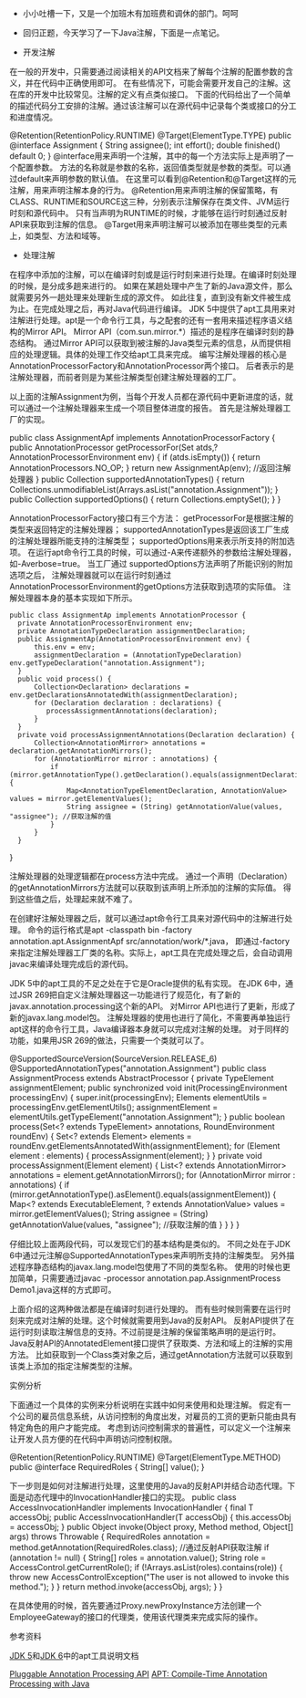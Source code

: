 
- 小小吐槽一下，又是一个加班木有加班费和调休的部门。呵呵

- 回归正题，今天学习了一下Java注解，下面是一点笔记。

- 开发注解

在一般的开发中，只需要通过阅读相关的API文档来了解每个注解的配置参数的含义，并在代码中正确使用即可。
在有些情况下，可能会需要开发自己的注解。这在库的开发中比较常见。注解的定义有点类似接口。
下面的代码给出了一个简单的描述代码分工安排的注解。通过该注解可以在源代码中记录每个类或接口的分工和进度情况。

  @Retention(RetentionPolicy.RUNTIME)
  @Target(ElementType.TYPE)
  public @interface Assignment {
      String assignee();
      int effort();
      double finished() default 0;
  } 
@interface用来声明一个注解，其中的每一个方法实际上是声明了一个配置参数。
方法的名称就是参数的名称，返回值类型就是参数的类型。可以通过default来声明参数的默认值。
在这里可以看到@Retention和@Target这样的元注解，用来声明注解本身的行为。
@Retention用来声明注解的保留策略，有CLASS、RUNTIME和SOURCE这三种，分别表示注解保存在类文件、JVM运行时刻和源代码中。
只有当声明为RUNTIME的时候，才能够在运行时刻通过反射API来获取到注解的信息。
@Target用来声明注解可以被添加在哪些类型的元素上，如类型、方法和域等。

- 处理注解

在程序中添加的注解，可以在编译时刻或是运行时刻来进行处理。在编译时刻处理的时候，是分成多趟来进行的。
如果在某趟处理中产生了新的Java源文件，那么就需要另外一趟处理来处理新生成的源文件。
如此往复，直到没有新文件被生成为止。在完成处理之后，再对Java代码进行编译。
JDK 5中提供了apt工具用来对注解进行处理。apt是一个命令行工具，与之配套的还有一套用来描述程序语义结构的Mirror API。
Mirror API（com.sun.mirror.*）描述的是程序在编译时刻的静态结构。
通过Mirror API可以获取到被注解的Java类型元素的信息，从而提供相应的处理逻辑。具体的处理工作交给apt工具来完成。
编写注解处理器的核心是AnnotationProcessorFactory和AnnotationProcessor两个接口。
后者表示的是注解处理器，而前者则是为某些注解类型创建注解处理器的工厂。

以上面的注解Assignment为例，当每个开发人员都在源代码中更新进度的话，就可以通过一个注解处理器来生成一个项目整体进度的报告。
首先是注解处理器工厂的实现。

  public class AssignmentApf implements AnnotationProcessorFactory {  
      public AnnotationProcessor getProcessorFor(Set<AnnotationTypeDeclaration> atds,? AnnotationProcessorEnvironment env) {
          if (atds.isEmpty()) {
             return AnnotationProcessors.NO_OP;
          }
          return new AssignmentAp(env); //返回注解处理器
      } 
      public Collection<String> supportedAnnotationTypes() {
          return Collections.unmodifiableList(Arrays.asList("annotation.Assignment"));
      }
      public Collection<String> supportedOptions() {
          return Collections.emptySet();
      }
  }
  
  AnnotationProcessorFactory接口有三个方法：
  getProcessorFor是根据注解的类型来返回特定的注解处理器；
  supportedAnnotationTypes是返回该工厂生成的注解处理器所能支持的注解类型；
  supportedOptions用来表示所支持的附加选项。
  在运行apt命令行工具的时候，可以通过-A来传递额外的参数给注解处理器，如-Averbose=true。
  当工厂通过 supportedOptions方法声明了所能识别的附加选项之后，
  注解处理器就可以在运行时刻通过AnnotationProcessorEnvironment的getOptions方法获取到选项的实际值。
  注解处理器本身的基本实现如下所示。
  
    public class AssignmentAp implements AnnotationProcessor { 
      private AnnotationProcessorEnvironment env;
      private AnnotationTypeDeclaration assignmentDeclaration;
      public AssignmentAp(AnnotationProcessorEnvironment env) {
          this.env = env;
          assignmentDeclaration = (AnnotationTypeDeclaration) env.getTypeDeclaration("annotation.Assignment");
      }
      public void process() {
          Collection<Declaration> declarations = env.getDeclarationsAnnotatedWith(assignmentDeclaration);
          for (Declaration declaration : declarations) {
             processAssignmentAnnotations(declaration);
          }
      }
      private void processAssignmentAnnotations(Declaration declaration) {
          Collection<AnnotationMirror> annotations = declaration.getAnnotationMirrors();
          for (AnnotationMirror mirror : annotations) {
              if (mirror.getAnnotationType().getDeclaration().equals(assignmentDeclaration)) {
                  Map<AnnotationTypeElementDeclaration, AnnotationValue> values = mirror.getElementValues();
                  String assignee = (String) getAnnotationValue(values, "assignee"); //获取注解的值
              }
          }
      }   
  }
  
  注解处理器的处理逻辑都在process方法中完成。
  通过一个声明（Declaration）的getAnnotationMirrors方法就可以获取到该声明上所添加的注解的实际值。
  得到这些值之后，处理起来就不难了。

在创建好注解处理器之后，就可以通过apt命令行工具来对源代码中的注解进行处理。
命令的运行格式是apt -classpath bin -factory annotation.apt.AssignmentApf src/annotation/work/*.java，
即通过-factory来指定注解处理器工厂类的名称。实际上，apt工具在完成处理之后，会自动调用javac来编译处理完成后的源代码。

JDK 5中的apt工具的不足之处在于它是Oracle提供的私有实现。
在JDK 6中，通过JSR 269把自定义注解处理器这一功能进行了规范化，有了新的javax.annotation.processing这个新的API。
对Mirror API也进行了更新，形成了新的javax.lang.model包。
注解处理器的使用也进行了简化，不需要再单独运行apt这样的命令行工具，Java编译器本身就可以完成对注解的处理。
对于同样的功能，如果用JSR 269的做法，只需要一个类就可以了。

  @SupportedSourceVersion(SourceVersion.RELEASE_6)
  @SupportedAnnotationTypes("annotation.Assignment")
  public class AssignmentProcess extends AbstractProcessor {
      private TypeElement assignmentElement; 
      public synchronized void init(ProcessingEnvironment processingEnv) {
          super.init(processingEnv);
          Elements elementUtils = processingEnv.getElementUtils();
          assignmentElement = elementUtils.getTypeElement("annotation.Assignment");
      } 
      public boolean process(Set<? extends TypeElement> annotations, RoundEnvironment roundEnv) {
          Set<? extends Element> elements = roundEnv.getElementsAnnotatedWith(assignmentElement);
          for (Element element : elements) {
              processAssignment(element);
          }
      }
      private void processAssignment(Element element) {
          List<? extends AnnotationMirror> annotations = element.getAnnotationMirrors();
          for (AnnotationMirror mirror : annotations) {
              if (mirror.getAnnotationType().asElement().equals(assignmentElement)) {
                  Map<? extends ExecutableElement, ? extends AnnotationValue> values = mirror.getElementValues();
                  String assignee = (String) getAnnotationValue(values, "assignee"); //获取注解的值
              }
          }
      } 
  }  
  
  仔细比较上面两段代码，可以发现它们的基本结构是类似的。
  不同之处在于JDK 6中通过元注解@SupportedAnnotationTypes来声明所支持的注解类型。
  另外描述程序静态结构的javax.lang.model包使用了不同的类型名称。
  使用的时候也更加简单，只需要通过javac -processor annotation.pap.AssignmentProcess Demo1.java这样的方式即可。

上面介绍的这两种做法都是在编译时刻进行处理的。
而有些时候则需要在运行时刻来完成对注解的处理。这个时候就需要用到Java的反射API。
反射API提供了在运行时刻读取注解信息的支持。不过前提是注解的保留策略声明的是运行时。
Java反射API的AnnotatedElement接口提供了获取类、方法和域上的注解的实用方法。
比如获取到一个Class类对象之后，通过getAnnotation方法就可以获取到该类上添加的指定注解类型的注解。

实例分析

下面通过一个具体的实例来分析说明在实践中如何来使用和处理注解。
假定有一个公司的雇员信息系统，从访问控制的角度出发，对雇员的工资的更新只能由具有特定角色的用户才能完成。
考虑到访问控制需求的普遍性，可以定义一个注解来让开发人员方便的在代码中声明访问控制权限。

  @Retention(RetentionPolicy.RUNTIME)
  @Target(ElementType.METHOD)
  public @interface RequiredRoles {
      String[] value();
  }
  
  下一步则是如何对注解进行处理，这里使用的Java的反射API并结合动态代理。下面是动态代理中的InvocationHandler接口的实现。
    public class AccessInvocationHandler<T> implements InvocationHandler {
      final T accessObj;
      public AccessInvocationHandler(T accessObj) {
          this.accessObj = accessObj;
      }
      public Object invoke(Object proxy, Method method, Object[] args) throws Throwable {
          RequiredRoles annotation = method.getAnnotation(RequiredRoles.class); //通过反射API获取注解
          if (annotation != null) {
              String[] roles = annotation.value();
              String role = AccessControl.getCurrentRole();
              if (!Arrays.asList(roles).contains(role)) {
                  throw new AccessControlException("The user is not allowed to invoke this method.");
              }
          }
          return method.invoke(accessObj, args);
      } 
  } 
  
  在具体使用的时候，首先要通过Proxy.newProxyInstance方法创建一个EmployeeGateway的接口的代理类，使用该代理类来完成实际的操作。
  
  参考资料

  [JDK 5](http://download.oracle.com/javase/1.5.0/docs/guide/apt/)和[JDK 6](http://download.oracle.com/javase/6/docs/technotes/guides/apt/index.html)中的apt工具说明文档
  
  [Pluggable Annotation Processing API](http://www.javabeat.net/articles/14-java-60-features-part-2-pluggable-annotation-proce-1.html)
  [APT: Compile-Time Annotation Processing with Java](http://www.javalobby.org/java/forums/t17876.html)
